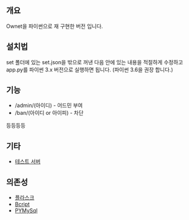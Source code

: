 ﻿## 개요
Ownet을 파이썬으로 재 구현한 버전 입니다.

## 설치법
set 폴더에 있는 set.json을 밖으로 꺼낸 다음 안에 있는 내용을 적절하게 수정하고 app.py를 파이썬 3.x 버전으로 실행하면 됩니다. (파이썬 3.6을 권장 합니다.)

## 기능
 * /admin/(아이디) - 어드민 부여
 * /ban/(아이디 or 아이피) - 차단

등등등등

## 기타
 * [테스트 서버](https://namu.ml/)
 
## 의존성
 * [플라스크](https://pypi.python.org/pypi/Flask/0.12)
 * [Bcript](https://pypi.python.org/pypi/bcrypt/3.1.0)
 * [PYMySql](https://pypi.python.org/pypi/PyMySQL)